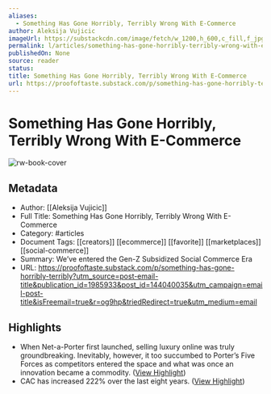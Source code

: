 ```yaml
---
aliases:
  - Something Has Gone Horribly, Terribly Wrong With E-Commerce
author: Aleksija Vujicic
imageUrl: https://substackcdn.com/image/fetch/w_1200,h_600,c_fill,f_jpg,q_auto:good,fl_progressive:steep,g_auto/https%3A%2F%2Fsubstack-post-media.s3.amazonaws.com%2Fpublic%2Fimages%2Fe586b2a8-729e-4514-b972-fc277412b490_945x630.jpeg
permalink: l/articles/something-has-gone-horribly-terribly-wrong-with-e-commerce
publishedOn: None
source: reader
status: 
title: Something Has Gone Horribly, Terribly Wrong With E-Commerce
url: https://proofoftaste.substack.com/p/something-has-gone-horribly-terribly?utm_source=post-email-title&publication_id=1985933&post_id=144040035&utm_campaign=email-post-title&isFreemail=true&r=og9hp&triedRedirect=true&utm_medium=email
---
```

# Something Has Gone Horribly, Terribly Wrong With E-Commerce

![rw-book-cover](https://substackcdn.com/image/fetch/w_1200,h_600,c_fill,f_jpg,q_auto:good,fl_progressive:steep,g_auto/https%3A%2F%2Fsubstack-post-media.s3.amazonaws.com%2Fpublic%2Fimages%2Fe586b2a8-729e-4514-b972-fc277412b490_945x630.jpeg)

## Metadata

- Author: [[Aleksija Vujicic]]
- Full Title: Something Has Gone Horribly, Terribly Wrong With E-Commerce
- Category: #articles
- Document Tags: [[creators]] [[ecommerce]] [[favorite]] [[marketplaces]] [[social-commerce]]
- Summary: We’ve entered the Gen-Z Subsidized Social Commerce Era
- URL: https://proofoftaste.substack.com/p/something-has-gone-horribly-terribly?utm_source=post-email-title&publication_id=1985933&post_id=144040035&utm_campaign=email-post-title&isFreemail=true&r=og9hp&triedRedirect=true&utm_medium=email

## Highlights

- When Net-a-Porter first launched, selling luxury online was truly groundbreaking. Inevitably, however, it too succumbed to Porter’s Five Forces as competitors entered the space and what was once an innovation became a commodity. ([View Highlight](https://read.readwise.io/read/01hyh27nph8wpcc6y7n0hzap6z))
- CAC has increased 222% over the last eight years. ([View Highlight](https://read.readwise.io/read/01hyh29ba6j7ef9nq5c91a6rx2))
